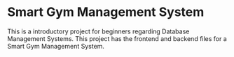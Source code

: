 # Smart Gym Management System
This is a introductory project for beginners regarding Database Management Systems. This project has the frontend and backend files for a Smart Gym Management System.
